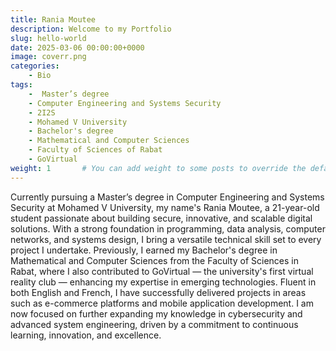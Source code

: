 ```yaml
---
title: Rania Moutee
description: Welcome to my Portfolio
slug: hello-world
date: 2025-03-06 00:00:00+0000
image: coverr.png
categories:
    - Bio
tags:
    -  Master’s degree
    - Computer Engineering and Systems Security
    - 2I2S
    - Mohamed V University
    - Bachelor's degree
    - Mathematical and Computer Sciences
    - Faculty of Sciences of Rabat
    - GoVirtual
weight: 1       # You can add weight to some posts to override the default sorting (date descending)
---
```


Currently pursuing a Master’s degree in Computer Engineering and Systems Security at Mohamed V University, my name's Rania Moutee, a 21-year-old student passionate about building secure, innovative, and scalable digital solutions. With a strong foundation in programming, data analysis, computer networks, and systems design, I bring a versatile technical skill set to every project I undertake.
Previously, I earned my Bachelor's degree in Mathematical and Computer Sciences from the Faculty of Sciences in Rabat, where I also contributed to GoVirtual — the university's first virtual reality club — enhancing my expertise in emerging technologies.
Fluent in both English and French, I have successfully delivered projects in areas such as e-commerce platforms and mobile application development. I am now focused on further expanding my knowledge in cybersecurity and advanced system engineering, driven by a commitment to continuous learning, innovation, and excellence.
